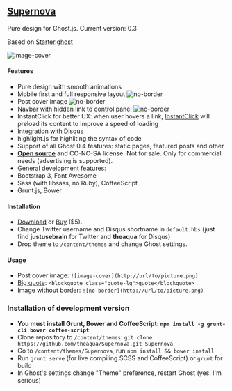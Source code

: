## [Supernova](http://theaqua.im/supernova)
Pure design for Ghost.js.
Current version: 0.3

Based on [Starter.ghost](https://github.com/theaqua/Starter.ghost)

![image-cover](http://theaqua.im/content/images/2014/Jan/supernova_wallpaper_1.jpg)

#### Features
- Pure design with smooth animations
- Mobile first and full responsive layout
![no-border](http://theaqua.im/content/images/2014/Mar/Eugene_Rodionov_2014_03_10_17_03_19_2014_03_10_17_04_09.jpg)
- Post cover image
![no-border](http://theaqua.im/content/images/2014/Mar/Supernova_2014_03_10_16_58_34_2014_03_10_16_59_29.jpg)
- Navbar with hidden link to control panel
![no-border](http://theaqua.im/content/images/2014/Mar/Supernova_2014_03_10_16_57_12_2014_03_10_16_57_39.jpg)
- InstantClick for better UX: when user hovers a link, [InstantClick](http://instantclick.io) will preload its content to improve a speed of loading
- Integration with Disqus
- highlight.js for highliting the syntax of code
- Support of all Ghost 0.4 features: static pages, featured posts and other
- **[Open source](https://github.com/theaqua/Supernova)** and CC-NC-SA license. Not for sale. Only for commercial needs (advertising is supported).
- General development features:
 - Bootstrap 3, Font Awesome
 - Sass (with libsass, no Ruby), CoffeeScript
 - Grunt.js, Bower

#### Installation
- [Download](https://github.com/theaqua/Supernova/releases/download/0.3/Supernova.0.3.zip) or [Buy](https://gum.co/supernova) ($5).
- Change Twitter username and Disqus shortname in `default.hbs` (just find **justusebrain** for Twitter and **theaqua** for Disqus)
- Drop theme to `/content/themes` and change Ghost settings.

#### Usage
- Post cover image: `![image-cover](http://url/to/picture.png)`
- [Big quote](http://theaqua.im/supernova/#blockquotes): `<blockquote class="quote-lg">quote</blockquote>`
- Image without border: `![no-border](http://url/to/picture.png)`

### Installation of development version
- **You must install Grunt, Bower and CoffeeScript: `npm install -g grunt-cli bower coffee-script`**
- Clone repository to `/content/themes`: `git clone https://github.com/theaqua/Supernova.git Supernova`
- Go to `/content/themes/Supernova`, run `npm install && bower install`
- Run `grunt serve` (for live compiling SCSS and CoffeeScript) or `grunt` for build
- In Ghost's settings change "Theme" preference, restart Ghost (yes, I'm serious)